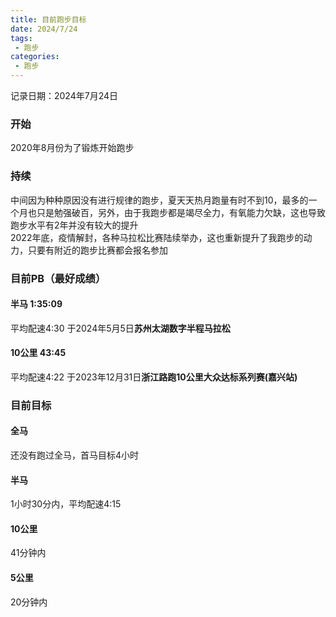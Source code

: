 ```yaml
---
title: 目前跑步目标
date: 2024/7/24
tags: 
 - 跑步
categories:
 - 跑步
---
```


记录日期：2024年7月24日

### 开始
2020年8月份为了锻炼开始跑步

### 持续
中间因为种种原因没有进行规律的跑步，夏天天热月跑量有时不到10，最多的一个月也只是勉强破百，另外，由于我跑步都是竭尽全力，有氧能力欠缺，这也导致跑步水平有2年并没有较大的提升\
2022年底，疫情解封，各种马拉松比赛陆续举办，这也重新提升了我跑步的动力，只要有附近的跑步比赛都会报名参加

### 目前PB（最好成绩）
#### 半马 1:35:09
平均配速4:30 于2024年5月5日**苏州太湖数字半程马拉松**
#### 10公里 43:45
平均配速4:22 于2023年12月31日**浙江路跑10公里大众达标系列赛(嘉兴站)**

### 目前目标
#### 全马
还没有跑过全马，首马目标4小时
#### 半马
1小时30分内，平均配速4:15
#### 10公里
41分钟内
#### 5公里
20分钟内